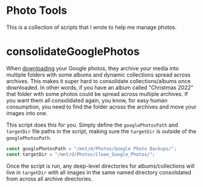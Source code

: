 # Photo Tools
This is a collection of scripts that I wrote to help me manage photos. 

# consolidateGooglePhotos
When [downloading](https://support.google.com/accounts/answer/3024190) your Google photos, they archive your media into multiple folders with some albums and dynamic collections spread across archives. This makes it super hard to consolidate collections/albums once downloaded. In other words, if you have an album called "Christmas 2022" that folder with some photos could be spread across multiple archives. If you want them all consolidated again, you know, for easy human consumption, you need to find the folder across the archives and move your images into one. 

This script does this for you. Simply define the `googlePhotosPath` and `targetDir` file paths in the script, making sure the `targetDir` is outside of the `googlePhotosPath`.

``` js
const googlePhotosPath = "/mnt/d/Photos/Google Photo Backups/";
const targetDir = "/mnt/d/Photos/Clean_Google_Photos/";
```

Once the script is run, any deep-level directories for albums/collections will live in `targetDir` with all images in the same named directory consolidated from across all archive directories.